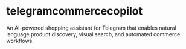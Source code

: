 # telegramcommercecopilot
An AI-powered shopping assistant for Telegram that enables natural language product discovery, visual search, and automated commerce workflows.
